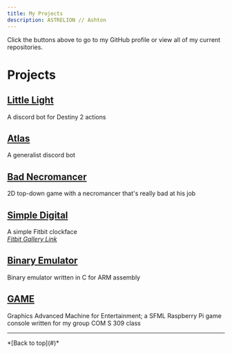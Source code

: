 ```yaml
---
title: My Projects
description: ASTRELION // Ashton
---
```


Click the buttons above to go to my GitHub profile or view all of my current repositories.

# Projects

## [Little Light](Little-Light)
A discord bot for Destiny 2 actions

## [Atlas](Atlas)
A generalist discord bot

## [Bad Necromancer](BadNecromancer)
2D top-down game with a necromancer that's really bad at his job

## [Simple Digital](SimpleDigital)
A simple Fitbit clockface  
*[Fitbit Gallery Link](https://gallery.fitbit.com/details/a2573b74-3ab8-4d91-9ed3-cfcb9f02810d)*

## [Binary Emulator](BinaryEmulator)
Binary emulator written in C for ARM assembly

## [GAME](GAME)
Graphics Advanced Machine for Entertainment; a SFML Raspberry Pi game console written for my group COM S 309 class

<hr />
*[Back to top](#)*